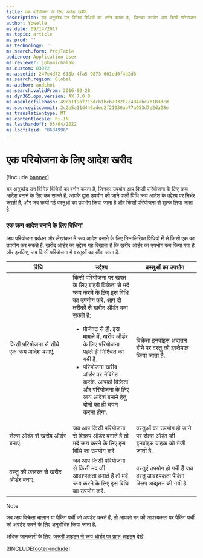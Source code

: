 ```yaml
---
title: एक परियोजना के लिए आदेश खरीद
description: यह अनुच्छेद उन विभिन्न विधियों का वर्णन करता है, जिनका उपयोग आप किसी परियोजना के लिए क्रय आदेश बनाने के लिए कर सकते हैं. आपके द्वारा उपयोग की जाने वाली विधि क्रय आदेश के उद्देश्य पर निर्भर करती है, और जब क्रयी गई वस्तुओं का उपभोग किया जाता है और किसी परियोजना से शुल्क लिया जाता है.
author: Yowelle
ms.date: 09/14/2017
ms.topic: article
ms.prod: ''
ms.technology: ''
ms.search.form: ProjTable
audience: Application User
ms.reviewer: johnmichalak
ms.custom: 83972
ms.assetid: 247e4d72-610b-4fa5-9873-601ed0f4b2d6
ms.search.region: Global
ms.author: andchoi
ms.search.validFrom: 2016-02-28
ms.dyn365.ops.version: AX 7.0.0
ms.openlocfilehash: 49ca1f9af715dcb1beb7932f7c484abc7b183dcd
ms.sourcegitcommit: 2c2a5a11d446adec2f21030ab77a053d7e2da28e
ms.translationtype: MT
ms.contentlocale: hi-IN
ms.lasthandoff: 05/04/2022
ms.locfileid: "8684996"
---
```

# <a name="purchase-orders-for-a-project"></a>एक परियोजना के लिए आदेश खरीद

[!include [banner](../includes/banner.md)]

यह अनुच्छेद उन विभिन्न विधियों का वर्णन करता है, जिनका उपयोग आप किसी परियोजना के लिए क्रय आदेश बनाने के लिए कर सकते हैं. आपके द्वारा उपयोग की जाने वाली विधि क्रय आदेश के उद्देश्य पर निर्भर करती है, और जब क्रयी गई वस्तुओं का उपभोग किया जाता है और किसी परियोजना से शुल्क लिया जाता है.

### <a name="methods-for-creating-a-purchase-order"></a>एक क्रय आदेश बनाने के लिए विधियां

आप परियोजना प्रबंधन और लेखांकन में क्रय आदेश बनाने के लिए निम्नलिखित विधियों में से किसी एक का उपयोग कर सकते हैं. खरीद ऑर्डर का उद्देश्य यह दिखाता है कि खरीद ऑर्डर का उपभोग कब किया गया है और इसलिए, जब किसी परियोजना में वस्तुओं का सौंपा जाता है.

<table>
<colgroup>
<col width="33%" />
<col width="33%" />
<col width="33%" />
</colgroup>
<thead>
<tr class="header">
<th>विधि</th>
<th>उद्देश्य</th>
<th>वस्तुओं का उपभोग</th>
</tr>
</thead>
<tbody>
<tr class="odd">
<td>किसी परियोजना से सीधे एक क्रय आदेश बनाएं.</td>
<td>किसी परियोजना पर खपत के लिए बाहरी विक्रेता से मदें क्रय करने के लिए इस विधि का उपयोग करें. आप दो तरीकों से खरीद ऑर्डर बना सकते हैं:
<ul>
<li>प्रोजेक्ट से ही. इस मामले में, खरीद ऑर्डर के लिए परियोजना पहले ही निश्चित की गयी है.</li>
<li>परियोजना खरीद ऑर्डर पर नेविगेट करके. आपको विक्रेता और परियोजना के लिए क्रय आदेश बनाने हेतु दोनों का ही चयन करना होगा.</li>
</ul></td>
<td>विक्रेता इनवॉइस अद्यतन होने पर वस्तु को इस्तेमाल किया जाता है.</td>
</tr>
<tr class="even">
<td>सेल्स ऑर्डर से खरीद ऑर्डर बनाएं.</td>
<td>जब आप किसी परियोजना से विक्रय ऑर्डर बनाते हैं तो मदें क्रय करने के लिए इस विधि का उपयोग करें.</td>
<td>वस्तुओं का उपयोग हो जाने पर सेल्स ऑर्डर की इनवॉइस ग्राहक को भेजी जाती है.</td>
</tr>
<tr class="odd">
<td>वस्तु की ज़़रूरत से खरीद ऑर्डर बनाएं.</td>
<td>जब आप किसी परियोजना से किसी मद की आवश्यकता बनाते हैं तो मदें क्रय करने के लिए इस विधि का उपयोग करें.</td>
<td>वस्तुएं उपयोग हो गयी हैं जब वस्तु आवश्यकता पैकिंग स्लिप अद्यतन की गयी है.</td>
</tr>
</tbody>
</table>

> [!NOTE] 
> जब आप विक्रेता चालान या पैकिंग पर्ची को अपडेट करते हैं, तो आपको मद की आवश्यकता पर पैकिंग पर्ची को अपडेट करने के लिए अनुबोधित किया जाता है.

अधिक जानकारी के लिए, [जरूरी आइटम से क्रय ऑर्डर पर प्राप्त आइटम](tasks/receive-items-purchase-order-item-requirement.md) देखें.



[!INCLUDE[footer-include](../includes/footer-banner.md)]